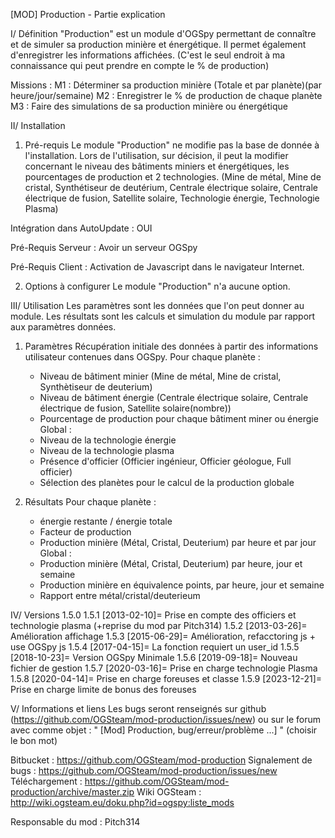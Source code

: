 [MOD] Production - Partie explication

I/ Définition
"Production" est un module d'OGSpy permettant de connaître et de simuler sa production minière et énergétique.
Il permet également d'enregistrer les informations affichées. (C'est le seul endroit à ma connaissance qui peut prendre en compte le % de production)

Missions :
 M1 : Déterminer sa production minière (Totale et par planète)(par heure/jour/semaine)
 M2 : Enregistrer le % de production de chaque planète
 M3 : Faire des simulations de sa production minière ou énergétique


II/ Installation
1) Pré-requis
Le module "Production" ne modifie pas la base de donnée à l'installation.
Lors de l'utilisation, sur décision, il peut la modifier concernant le niveau des bâtiments miniers et énergétiques, les pourcentages de production et 2 technologies.
(Mine de métal, Mine de cristal, Synthétiseur de deutérium, Centrale électrique solaire, Centrale électrique de fusion, Satellite solaire, Technologie énergie, Technologie Plasma)

Intégration dans AutoUpdate : OUI

Pré-Requis Serveur :
    Avoir un serveur OGSpy

Pré-Requis Client :
    Activation de Javascript dans le navigateur Internet.

2) Options à configurer
Le module "Production" n'a aucune option.

 
III/ Utilisation
Les paramètres sont les données que l'on peut donner au module.
Les résultats sont les calculs et simulation du module par rapport aux paramètres données.

1) Paramètres
  Récupération initiale des données à partir des informations utilisateur contenues dans OGSpy.
  Pour chaque planète :
    - Niveau de bâtiment minier (Mine de métal, Mine de cristal, Synthètiseur de deuterium)
    - Niveau de bâtiment énergie (Centrale électrique solaire, Centrale électrique de fusion, Satellite solaire(nombre))
    - Pourcentage de production pour chaque bâtiment miner ou énergie
  Global :
    - Niveau de la technologie énergie
    - Niveau de la technologie plasma
    - Présence d'officier (Officier ingénieur, Officier géologue, Full officier)
    - Sélection des planètes pour le calcul de la production globale

2) Résultats
  Pour chaque planète :
    - énergie restante / énergie totale
    - Facteur de production
    - Production minière (Métal, Cristal, Deuterium) par heure et par jour
  Global :
    - Production minière (Métal, Cristal, Deuterium) par heure, jour et semaine
    - Production minière en équivalence points,  par heure, jour et semaine
    - Rapport entre métal/cristal/deuterieum


IV/ Versions
1.5.0
1.5.1 [2013-02-10]= Prise en compte des officiers et technologie plasma (+reprise du mod par Pitch314)
1.5.2 [2013-03-26]= Amélioration affichage
1.5.3 [2015-06-29]= Amélioration, refacctoring js + use OGSpy js
1.5.4 [2017-04-15]= La fonction requiert un user_id
1.5.5 [2018-10-23]= Version OGSpy Minimale
1.5.6 [2019-09-18]= Nouveau fichier de gestion
1.5.7 [2020-03-16]= Prise en charge technologie Plasma
1.5.8 [2020-04-14]= Prise en charge foreuses et classe
1.5.9 [2023-12-21]= Prise en charge limite de bonus des foreuses

V/ Informations et liens
Les bugs seront renseignés sur github (https://github.com/OGSteam/mod-production/issues/new) ou sur le forum avec comme objet :
" [Mod] Production, bug/erreur/problème ...] " (choisir le bon mot)

Bitbucket : https://github.com/OGSteam/mod-production
Signalement de bugs : https://github.com/OGSteam/mod-production/issues/new
Téléchargement : https://github.com/OGSteam/mod-production/archive/master.zip
Wiki OGSteam : http://wiki.ogsteam.eu/doku.php?id=ogspy:liste_mods

Responsable du mod : Pitch314
